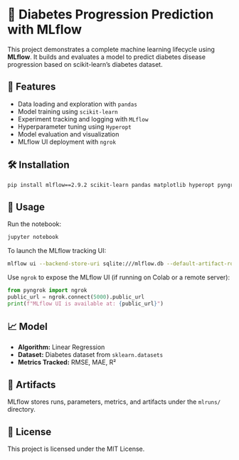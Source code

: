 # 🧪 Diabetes Progression Prediction with MLflow

This project demonstrates a complete machine learning lifecycle using **MLflow**. It builds and evaluates a model to predict diabetes disease progression based on scikit-learn’s diabetes dataset.

## 📌 Features

- Data loading and exploration with `pandas`
- Model training using `scikit-learn`
- Experiment tracking and logging with `MLflow`
- Hyperparameter tuning using `Hyperopt`
- Model evaluation and visualization
- MLflow UI deployment with `ngrok`

## 🛠️ Installation

```bash
pip install mlflow==2.9.2 scikit-learn pandas matplotlib hyperopt pyngrok
```

## 🚀 Usage

Run the notebook:

```bash
jupyter notebook
```

To launch the MLflow tracking UI:

```bash
mlflow ui --backend-store-uri sqlite:///mlflow.db --default-artifact-root ./mlruns --port 5000
```

Use `ngrok` to expose the MLflow UI (if running on Colab or a remote server):

```python
from pyngrok import ngrok
public_url = ngrok.connect(5000).public_url
print(f"MLflow UI is available at: {public_url}")
```

## 📈 Model

- **Algorithm:** Linear Regression
- **Dataset:** Diabetes dataset from `sklearn.datasets`
- **Metrics Tracked:** RMSE, MAE, R²

## 📂 Artifacts

MLflow stores runs, parameters, metrics, and artifacts under the `mlruns/` directory.

## 📄 License

This project is licensed under the MIT License.
